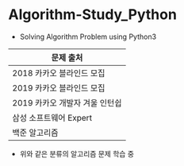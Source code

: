 
# Algorithm-Study_Python
- Solving Algorithm Problem using Python3
 
 | 문제 출처 |
|--|
| 2018 카카오 블라인드 모집|
| 2019 카카오 블라인드 모집|
| 2019 카카오 개발자 겨울 인턴쉽 |
| 삼성 소프트웨어 Expert |
| 백준 알고리즘 |

- 위와 같은 분류의 알고리즘 문제 학습 중
